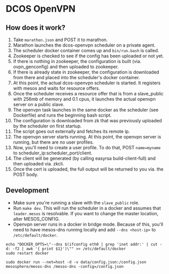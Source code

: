 DCOS OpenVPN
===============

How does it work?
--------------

1. Take `marathon.json` and POST it to marathon.
1. Marathon launches the dcos-openvpn scheduler on a private agent.
1. The scheduler docker container comes up and `bin/run.bash` is called.
1. Zookeeper is checked to see if the config has been uploaded or not yet.
1. If there is nothing in zookeeper, the configuration is built (via. ovpn_genconfig) and then uploaded to zookeeper.
1. If there is already state in zookeeper, the configuration is downloaded from there and placed into the scheduler's docker container.
1. At this point, the actual dcos-openvpn scheduler is started. It registers with mesos and waits for resource offers.
1. Once the scheduler receives a resource offer that is from a slave_public with 256mb of memory and 0.1 cpus, it launches the actual openvpn server on a public slave.
1. The openvpn task launches in the same docker as the scheduler (see Dockerfile) and runs the beginning bash script.
1. The configuration is downloaded from zk that was previously uploaded by the scheduler on first startup.
1. The script goes out externally and fetches its remote ip.
1. The openvpn server starts running. At this point, the openvpn server is running, but there are no user profiles.
1. Now, you'll need to create a user profile. To do that, POST `name=myname` to scheduler_ip:scheduler_port/client.
1. The client will be generated (by calling easyrsa build-client-full) and then uploaded via. zkcli.
1. Once the cert is uploaded, the full output will be returned to you via. the POST body.

Development
------------

- Make sure you're running a slave with the `slave_public` role.
- Run `make dev`. This will run the scheduler in a docker and assumes that `leader.mesos` is resolvable. If you want to change the master location, alter MESOS_CONFIG.
- Openvpn server runs in a docker in bridge mode. Because of this, you'll need to have mesos-dns running locally and add `--dns <host-ip>` to `/etc/default/docker`.

```
echo "DOCKER_OPTS=\"--dns $(ifconfig eth0 | grep 'inet addr:' | cut -d: -f2 | awk '{ print $1}')\"" >> /etc/default/docker
sudo restart docker

sudo docker run --net=host -d -v data/config.json:/config.json mesosphere/mesos-dns /mesos-dns -config=/config.json
```
